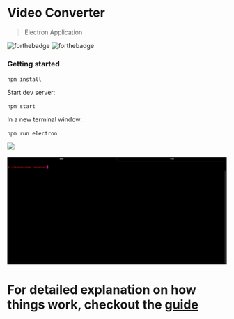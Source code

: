 # Video Converter

> Electron Application

![forthebadge](https://forthebadge.com/images/badges/made-with-javascript.svg)  ![forthebadge](https://forthebadge.com/images/badges/built-with-love.svg)  

### Getting started

`npm install`

Start dev server:

`npm start`

In a new terminal window:

`npm run electron`

![](https://img.shields.io/badge/Demo-red.svg?style=for-the-badge)

![alt tag](/converter.gif)

# For detailed explanation on how things work, checkout the [guide](https://electronjs.org/)




